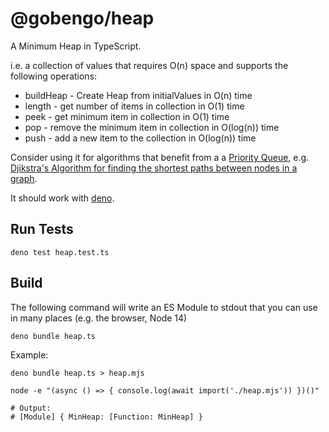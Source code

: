 # @gobengo/heap

A Minimum Heap in TypeScript.

i.e. a collection of values that requires O(n) space and supports the following operations:
 * buildHeap - Create Heap from initialValues in O(n) time
 * length - get number of items in collection in O(1) time
 * peek - get minimum item in collection in O(1) time
 * pop - remove the minimum item in collection in O(log(n)) time
 * push - add a new item to the collection in O(log(n)) time

Consider using it for algorithms that benefit from a a [Priority Queue](https://en.wikipedia.org/wiki/Priority_queue), e.g. [Djikstra's Algorithm for finding the shortest paths between nodes in a graph](https://en.wikipedia.org/wiki/Dijkstra%27s_algorithm).

It should work with [deno](https://deno.land/).

## Run Tests

`deno test heap.test.ts`

## Build

The following command will write an ES Module to stdout that you can use in many places (e.g. the browser, Node 14)

`deno bundle heap.ts`

Example:
```
deno bundle heap.ts > heap.mjs

node -e "(async () => { console.log(await import('./heap.mjs')) })()"

# Output:
# [Module] { MinHeap: [Function: MinHeap] }
```